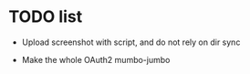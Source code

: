 # TODO list

* Upload screenshot with script, and do not rely on dir sync

* Make the whole OAuth2 mumbo-jumbo
